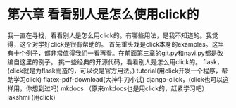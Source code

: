 # 第六章 看看别人是怎么使用click的 

我一直在寻找，看看别人是怎么用click的。有哪些用法，是我不知道的。我觉得，这个对学好click是很有帮助的。
首先重头戏是click本身的examples。这里有十个例子，都非常值得我们一看再看。在前面第三章的git.py和navi.py都是改编自这里的例子。
挑一些经典的开源代码，看看别人是怎么用click的。
flask，(click就是为flask而造的，可以说是官方用法。)
tutorial(用click开发一个程序，帮助学习click)
flatex-pdf-download(大神牛刀小试)
django-click，(click也可以这样用，你想到过吗)
mkdocs （原来mkdocs也是用click的，赶紧学习吧）
lakshmi (用click)



